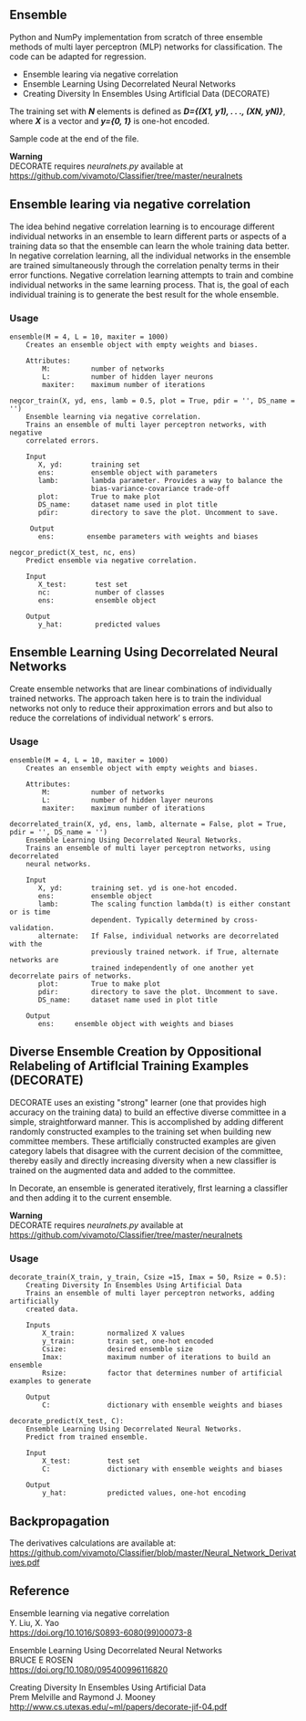 ## Ensemble
Python and NumPy implementation from scratch of three ensemble methods of multi layer perceptron (MLP) networks for classification. The code can be adapted for regression.

- Ensemble learing via negative correlation
- Ensemble Learning Using Decorrelated Neural Networks
- Creating Diversity In Ensembles Using Artiflcial Data (DECORATE)

The training set with ***N*** elements is defined as ***D={(X1, y1), . . ., (XN, yN)}***, where ***X*** is a vector and ***y={0, 1}*** is one-hot encoded.

Sample code at the end of the file.

**Warning**  
DECORATE requires *neuralnets.py* available at https://github.com/vivamoto/Classifier/tree/master/neuralnets

## Ensemble learing via negative correlation
The idea behind negative correlation learning is to encourage different individual networks in an ensemble to learn different parts or aspects of a training data so that the ensemble can learn the whole training data better. In negative correlation learning, all the individual networks in the ensemble are trained simultaneously through the correlation penalty terms in their error functions. Negative correlation learning attempts to train and combine individual networks in the same learning process. That is, the goal of each individual training is to generate the best result for the whole ensemble. 

### Usage
```
ensemble(M = 4, L = 10, maxiter = 1000)
    Creates an ensemble object with empty weights and biases.
    
    Attributes:
        M:          number of networks
        L:          number of hidden layer neurons
        maxiter:    maximum number of iterations
        
negcor_train(X, yd, ens, lamb = 0.5, plot = True, pdir = '', DS_name = '')
    Ensemble learning via negative correlation.
    Trains an ensemble of multi layer perceptron networks, with negative
    correlated errors.

    Input
       X, yd:       training set
       ens:         ensemble object with parameters
       lamb:        lambda parameter. Provides a way to balance the
                    bias-variance-covariance trade-off
       plot:        True to make plot
       DS_name:     dataset name used in plot title
       pdir:        directory to save the plot. Uncomment to save.

     Output
       ens:        ensembe parameters with weights and biases

negcor_predict(X_test, nc, ens)
    Predict ensemble via negative correlation.
     
    Input
       X_test:       test set
       nc:           number of classes
       ens:          ensemble object
    
    Output
       y_hat:        predicted values
```
## Ensemble Learning Using Decorrelated Neural Networks  
Create ensemble networks that are linear combinations of individually trained networks. The approach taken here is to train the individual networks not only to reduce their approximation errors and but also to reduce the correlations of individual network’ s errors.
### Usage
```
ensemble(M = 4, L = 10, maxiter = 1000)
    Creates an ensemble object with empty weights and biases.
    
    Attributes:
        M:          number of networks
        L:          number of hidden layer neurons
        maxiter:    maximum number of iterations

decorrelated_train(X, yd, ens, lamb, alternate = False, plot = True, pdir = '', DS_name = '')
    Ensemble Learning Using Decorrelated Neural Networks.
    Trains an ensemble of multi layer perceptron networks, using decorrelated
    neural networks.
    
    Input
       X, yd:       training set. yd is one-hot encoded.
       ens:         ensemble object
       lamb:        The scaling function lambda(t) is either constant or is time
                    dependent. Typically determined by cross-validation.
       alternate:   If False, individual networks are decorrelated with the
                    previously trained network. if True, alternate networks are
                    trained independently of one another yet decorrelate pairs of networks.
       plot:        True to make plot
       pdir:        directory to save the plot. Uncomment to save.
       DS_name:     dataset name used in plot title

    Output
       ens:     ensemble object with weights and biases
```

## Diverse Ensemble Creation by Oppositional Relabeling of Artiflcial Training Examples (DECORATE)
DECORATE uses an existing "strong" learner (one that provides high accuracy on the training data) to build an effective diverse committee in a simple, straightforward manner. This is accomplished by adding different randomly constructed examples to the training set when building new committee members. These artiflcially constructed examples are given category labels that disagree with the current decision of the committee, thereby easily and directly increasing diversity when a new classifler is trained on the augmented data and added to the committee.

In Decorate, an ensemble is generated iteratively, flrst learning a classifler and then adding it to the current ensemble. 

**Warning**  
DECORATE requires *neuralnets.py* available at https://github.com/vivamoto/Classifier/tree/master/neuralnets

### Usage
```
decorate_train(X_train, y_train, Csize =15, Imax = 50, Rsize = 0.5):
    Creating Diversity In Ensembles Using Artificial Data
    Trains an ensemble of multi layer perceptron networks, adding artificially
    created data.

    Inputs
        X_train:        normalized X values
        y_train:        train set, one-hot encoded
        Csize:          desired ensemble size
        Imax:           maximum number of iterations to build an ensemble
        Rsize:          factor that determines number of artificial examples to generate

    Output
        C:              dictionary with ensemble weights and biases

decorate_predict(X_test, C):
    Ensemble Learning Using Decorrelated Neural Networks.
    Predict from trained ensemble.
    
    Input
        X_test:         test set
        C:              dictionary with ensemble weights and biases
    
    Output
        y_hat:          predicted values, one-hot encoding        
```

## Backpropagation
The derivatives calculations are available at:  
https://github.com/vivamoto/Classifier/blob/master/Neural_Network_Derivatives.pdf
## Reference
Ensemble learning via negative correlation  
Y. Liu, X. Yao  
https://doi.org/10.1016/S0893-6080(99)00073-8

Ensemble Learning Using Decorrelated Neural Networks  
BRUCE E ROSEN  
https://doi.org/10.1080/095400996116820

Creating Diversity In Ensembles Using Artificial Data  
Prem Melville and Raymond J. Mooney  
http://www.cs.utexas.edu/~ml/papers/decorate-jif-04.pdf

